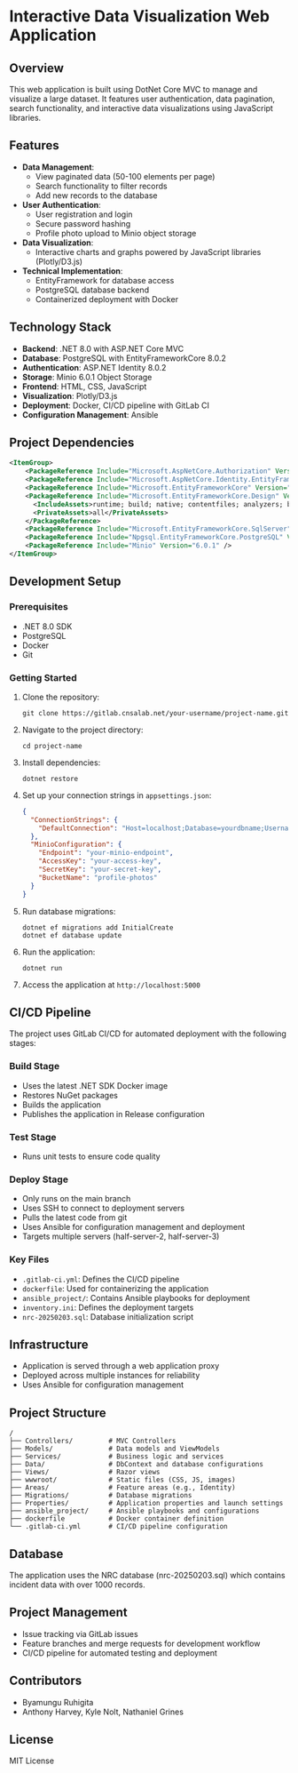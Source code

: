# Interactive Data Visualization Web Application

## Overview
This web application is built using DotNet Core MVC to manage and visualize a large dataset. It features user authentication, data pagination, search functionality, and interactive data visualizations using JavaScript libraries.

## Features
- **Data Management**:
  - View paginated data (50-100 elements per page)
  - Search functionality to filter records
  - Add new records to the database
- **User Authentication**:
  - User registration and login
  - Secure password hashing
  - Profile photo upload to Minio object storage
- **Data Visualization**:
  - Interactive charts and graphs powered by JavaScript libraries (Plotly/D3.js)
- **Technical Implementation**:
  - EntityFramework for database access
  - PostgreSQL database backend
  - Containerized deployment with Docker

## Technology Stack
- **Backend**: .NET 8.0 with ASP.NET Core MVC
- **Database**: PostgreSQL with EntityFrameworkCore 8.0.2
- **Authentication**: ASP.NET Identity 8.0.2
- **Storage**: Minio 6.0.1 Object Storage
- **Frontend**: HTML, CSS, JavaScript
- **Visualization**: Plotly/D3.js
- **Deployment**: Docker, CI/CD pipeline with GitLab CI
- **Configuration Management**: Ansible

## Project Dependencies
```xml
<ItemGroup>
    <PackageReference Include="Microsoft.AspNetCore.Authorization" Version="8.0.2" />
    <PackageReference Include="Microsoft.AspNetCore.Identity.EntityFrameworkCore" Version="8.0.2" />
    <PackageReference Include="Microsoft.EntityFrameworkCore" Version="8.0.2" />
    <PackageReference Include="Microsoft.EntityFrameworkCore.Design" Version="8.0.2">
      <IncludeAssets>runtime; build; native; contentfiles; analyzers; buildtransitive</IncludeAssets>
      <PrivateAssets>all</PrivateAssets>
    </PackageReference>
    <PackageReference Include="Microsoft.EntityFrameworkCore.SqlServer" Version="8.0.2" />
    <PackageReference Include="Npgsql.EntityFrameworkCore.PostgreSQL" Version="8.0.2" />
    <PackageReference Include="Minio" Version="6.0.1" />
</ItemGroup>
```

## Development Setup

### Prerequisites
- .NET 8.0 SDK
- PostgreSQL
- Docker
- Git

### Getting Started
1. Clone the repository:
   ```
   git clone https://gitlab.cnsalab.net/your-username/project-name.git
   ```

2. Navigate to the project directory:
   ```
   cd project-name
   ```

3. Install dependencies:
   ```
   dotnet restore
   ```

4. Set up your connection strings in `appsettings.json`:
   ```json
   {
     "ConnectionStrings": {
       "DefaultConnection": "Host=localhost;Database=yourdbname;Username=youruser;Password=yourpassword"
     },
     "MinioConfiguration": {
       "Endpoint": "your-minio-endpoint",
       "AccessKey": "your-access-key",
       "SecretKey": "your-secret-key",
       "BucketName": "profile-photos"
     }
   }
   ```

5. Run database migrations:
   ```
   dotnet ef migrations add InitialCreate
   dotnet ef database update
   ```

6. Run the application:
   ```
   dotnet run
   ```

7. Access the application at `http://localhost:5000`

## CI/CD Pipeline
The project uses GitLab CI/CD for automated deployment with the following stages:

### Build Stage
- Uses the latest .NET SDK Docker image
- Restores NuGet packages
- Builds the application
- Publishes the application in Release configuration

### Test Stage
- Runs unit tests to ensure code quality

### Deploy Stage
- Only runs on the main branch
- Uses SSH to connect to deployment servers
- Pulls the latest code from git
- Uses Ansible for configuration management and deployment
- Targets multiple servers (half-server-2, half-server-3)

### Key Files
- `.gitlab-ci.yml`: Defines the CI/CD pipeline
- `dockerfile`: Used for containerizing the application
- `ansible_project/`: Contains Ansible playbooks for deployment
- `inventory.ini`: Defines the deployment targets
- `nrc-20250203.sql`: Database initialization script

## Infrastructure
- Application is served through a web application proxy
- Deployed across multiple instances for reliability
- Uses Ansible for configuration management

## Project Structure
```
/
├── Controllers/         # MVC Controllers
├── Models/              # Data models and ViewModels
├── Services/            # Business logic and services
├── Data/                # DbContext and database configurations
├── Views/               # Razor views
├── wwwroot/             # Static files (CSS, JS, images)
├── Areas/               # Feature areas (e.g., Identity)
├── Migrations/          # Database migrations
├── Properties/          # Application properties and launch settings
├── ansible_project/     # Ansible playbooks and configurations
├── dockerfile           # Docker container definition
└── .gitlab-ci.yml       # CI/CD pipeline configuration
```

## Database
The application uses the NRC database (nrc-20250203.sql) which contains incident data with over 1000 records.

## Project Management
- Issue tracking via GitLab issues
- Feature branches and merge requests for development workflow
- CI/CD pipeline for automated testing and deployment

## Contributors
- Byamungu Ruhigita
- Anthony Harvey, Kyle Nolt, Nathaniel Grines

## License
MIT License
